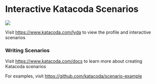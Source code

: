 # Interactive Katacoda Scenarios

[![](http://shields.katacoda.com/katacoda/lyda/count.svg)](https://www.katacoda.com/lyda "Get your profile on Katacoda.com")

Visit https://www.katacoda.com/lyda to view the profile and interactive scenarios

### Writing Scenarios
Visit https://www.katacoda.com/docs to learn more about creating Katacoda scenarios

For examples, visit https://github.com/katacoda/scenario-example
